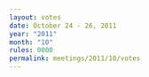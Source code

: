 ```yaml
---
layout: votes
date: October 24 - 26, 2011
year: "2011"
month: "10"
rules: 0000
permalink: meetings/2011/10/votes
---
```

